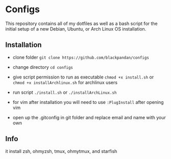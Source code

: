 # Configs

This repository contains all of my dotfiles as well as a bash script for the initial setup of a new Debian, Ubuntu, or Arch Linux OS installation.

## Installation

- clone folder
  ``git clone https://github.com/blackpandan/configs``

- change directory
  ``cd configs``

- give script permission to run as executable
  ``chmod +x install.sh`` or
  ``chmod +x installArchlinux.sh`` for archlinux users

- run script
  ``./install.sh`` or
  ``./installArchLinux.sh``

- for vim after installation you will need to use
  ``:PlugInstall`` after opening vim
  
- open up the .gitconfig in git folder and replace email and name with your own

## Info
it install zsh, ohmyzsh, tmux, ohmytmux, and starfish
